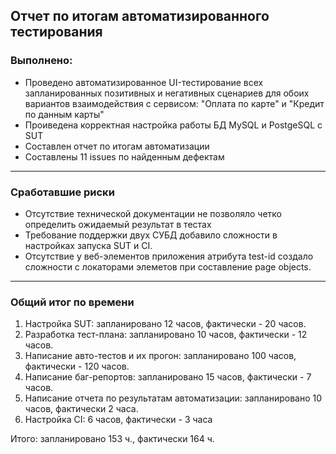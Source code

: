 ## Отчет по итогам автоматизированного тестирования
### Выполнено:
* Проведено автоматизированное UI-тестирование всех запланированных позитивных и негативных сценариев для обоих вариантов взаимодействия с сервисом: "Оплата по карте" и "Кредит по данным карты"
* Проиведена корректная настройка работы БД MySQL и PostgeSQL с SUT
* Составлен отчет по итогам автоматизации
* Составлены 11 issues по найденным дефектам
___
### Сработавшие риски
* Отсутствие технической документации не позволяло четко определить ожидаемый результат в тестах
* Требование поддержки двух СУБД добавило сложности в настройках запуска SUT и CI.
* Отсутствие у веб-элементов приложения атрибута test-id создало сложности с локаторами элеметов при составление page objects.
___

### Общий итог по времени
1. Настройка SUT: запланировано 12 часов, фактически - 20 часов.
2. Разработка тест-плана: запланировано 10 часов, фактически - 12 часов.
3. Написание авто-тестов и их прогон: запланировано 100 часов, фактически - 120 часов.
4. Написание баг-репортов: запланировано 15 часов, фактически - 7 часов.
5. Написание отчета по результатам автоматизации: запланировано 10 часов, фактически 2 часа.
6. Настройка CI: 6 часов, фактически - 3 часа

Итого: запланировано 153 ч., фактически 164 ч.